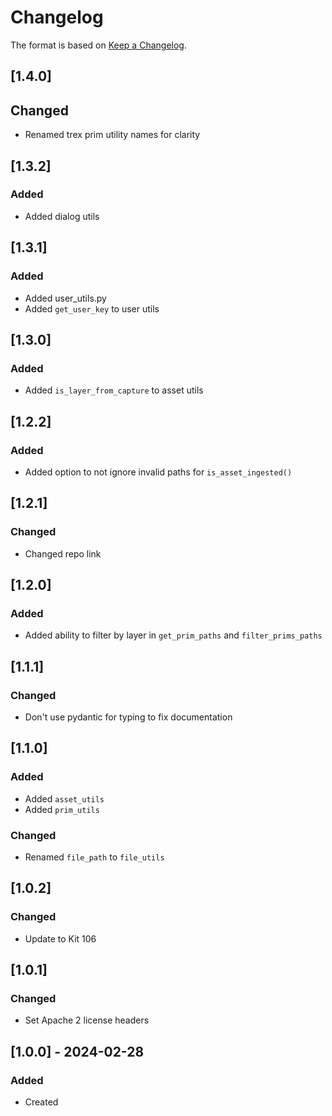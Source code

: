 # Changelog
The format is based on [Keep a Changelog](https://keepachangelog.com/en/1.0.0/).

## [1.4.0]
## Changed
- Renamed trex prim utility names for clarity

## [1.3.2]
### Added
- Added dialog utils

## [1.3.1]
### Added
- Added user_utils.py
- Added `get_user_key` to user utils

## [1.3.0]
### Added
- Added `is_layer_from_capture` to asset utils

## [1.2.2]
### Added
- Added option to not ignore invalid paths for `is_asset_ingested()`

## [1.2.1]
### Changed
- Changed repo link

## [1.2.0]
### Added
- Added ability to filter by layer in `get_prim_paths` and `filter_prims_paths`

## [1.1.1]
### Changed
- Don't use pydantic for typing to fix documentation

## [1.1.0]
### Added
- Added `asset_utils`
- Added `prim_utils`

### Changed
- Renamed `file_path` to `file_utils`

## [1.0.2]
### Changed
- Update to Kit 106

## [1.0.1]
### Changed
- Set Apache 2 license headers

## [1.0.0] - 2024-02-28
### Added
- Created
